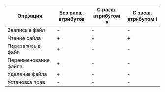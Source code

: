 |Операция            |Без расш. атрибутов|С расш. атрибутом a|С расш. атрибутом i|
|--------------------|-------------------|-------------------|-------------------|
|Заапись в файл      |         -         |       -           |        -          |
|Чтение файла        |         +         |       +           |        +          |
|Перезапись в файл   |         +         |       -           |        -          |
|Переименование файла|         +         |       -           |        -          |
|Удаление файла      |         +         |       -           |        -          |
|Установка прав      |         -         |       +           |        -          |
